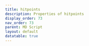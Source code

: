 ```yaml
---
title: hitpoints
description: Properties of hitpoints
display_order: 73
nav_order: 73
parent: MD Script
layout: default
datatable: true
---
```



